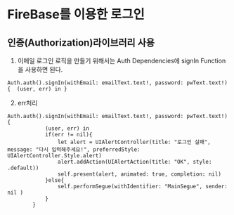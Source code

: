 #  FireBase를 이용한 로그인
## 인증(Authorization)라이브러리 사용

1. 이메일 로그인 로직을 만들기 위해서는 Auth Dependencies에 signIn Function을 사용하면 된다.
```  
Auth.auth().signIn(withEmail: emailText.text!, password: pwText.text!) {  (user, err) in }
```

2. err처리
```
Auth.auth().signIn(withEmail: emailText.text!, password: pwText.text!) {
            (user, err) in
            if(err != nil){
                let alert = UIAlertController(title: "로그인 실패", message: "다시 입력해주세요!", preferredStyle: UIAlertController.Style.alert)
                alert.addAction(UIAlertAction(title: "OK", style: .default))
                self.present(alert, animated: true, completion: nil)
            }else{
                self.performSegue(withIdentifier: "MainSegue", sender: nil )
            }
        }

```
